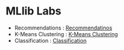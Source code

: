 <link rel='stylesheet' href='../assets/css/main.css'/>

# MLlib Labs 

* Recommendations : [Recommendatinos](recs/README.md)
* K-Means Clustering : [K-Means Clustering](kmeans/README.md)
* Classification : [Classification](classification/README.md)

